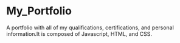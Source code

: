# My_Portfolio
A portfolio with all of my qualifications, certifications, and personal information.It is composed of Javascript, HTML, and CSS. 
